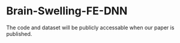 # Brain-Swelling-FE-DNN
The code and dataset will be publicly accessable when our paper is published.
